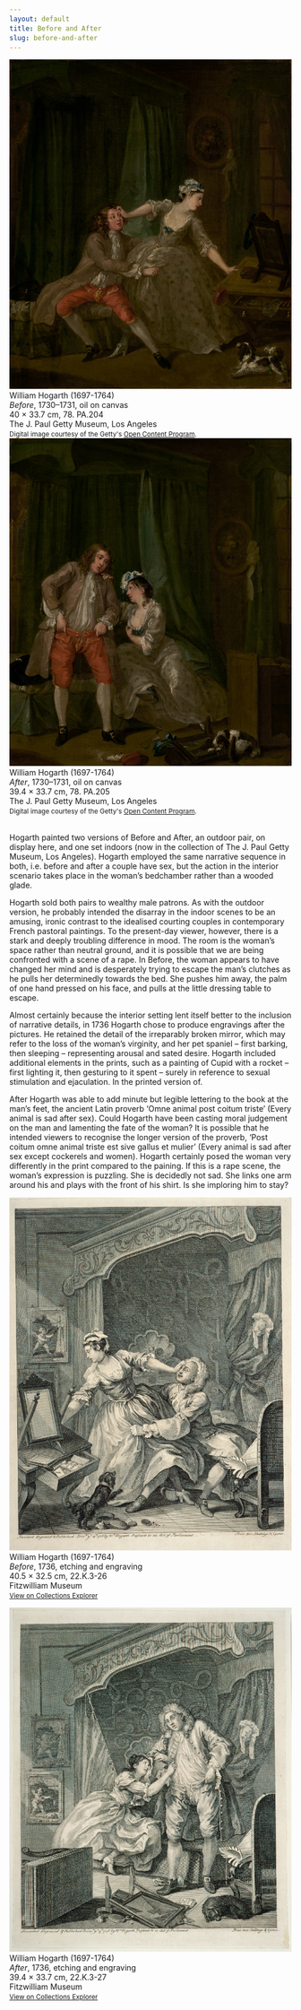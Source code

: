 ```yaml
---
layout: default
title: Before and After
slug: before-and-after
---
```


<div class="container">
  <div class="row">
    <div class="col-sm">
<img src="/images/page/Before-Getty.jpg" class="img img-responsive label-thumb">
William Hogarth (1697-1764)<br/>
<em>Before</em>, 1730–1731, oil on canvas<br/>
40 × 33.7 cm, 78. PA.204<br/>
The J. Paul Getty Museum, Los Angeles<br/>
<small>Digital image courtesy of the Getty's <a href="http://www.getty.edu/about/whatwedo/opencontent.html">Open Content Program</a>.</small>

</div>
    <div class="col-sm">
<img src="/images/page/After-Getty.jpg" class="img img-responsive label-thumb">
William Hogarth (1697-1764)<br/>
<em>After</em>, 1730–1731, oil on canvas<br/>
39.4 × 33.7 cm, 78. PA.205<br/>
The J. Paul Getty Museum, Los Angeles<br/>
<small>Digital image courtesy of the Getty's <a href="http://www.getty.edu/about/whatwedo/opencontent.html">Open Content Program</a>.</small>
    </div>

  </div>
  <div class="row">
  &nbsp;
  </div>
</div>

Hogarth painted two versions of Before and After, an outdoor pair, on display here, and one set indoors (now in the collection of The J. Paul Getty Museum, Los Angeles). Hogarth employed the same narrative sequence in both, i.e. before and after a couple have sex, but the action in the interior scenario takes place in the woman’s bedchamber rather than a wooded glade.

Hogarth sold both pairs to wealthy male patrons. As with the outdoor version, he probably intended the disarray in the indoor scenes to be an amusing, ironic contrast to the idealised courting couples in contemporary French pastoral paintings. To the present-day viewer, however, there is a stark and deeply troubling difference in mood. The room is the woman’s space rather than neutral ground, and it is possible that we are being confronted with a scene of a rape. In Before, the woman appears to have changed her mind and is desperately trying to escape the man’s clutches as he pulls her determinedly towards the bed. She pushes him away, the palm of one hand pressed on his face, and pulls at the little dressing table to escape.

Almost certainly because the interior setting lent itself better to the inclusion of narrative details, in 1736 Hogarth chose to produce engravings after the pictures. He retained the detail of the irreparably broken mirror, which may refer to the loss of the woman’s virginity, and her pet spaniel – first barking, then sleeping – representing arousal and sated desire. Hogarth included additional elements in the prints, such as a painting of Cupid with a rocket – first lighting it, then gesturing to it spent – surely in reference to sexual stimulation and ejaculation. In the printed version of.

After Hogarth was able to add minute but legible lettering to the book at the man’s feet, the ancient Latin proverb ‘Omne animal post coitum triste’ (Every animal is sad after sex). Could Hogarth have been casting moral judgement on the man and lamenting the fate of the woman? It is possible that he intended viewers to recognise the longer version of the proverb, ‘Post coitum omne animal triste est sive gallus et mulier’ (Every animal is sad after sex except cockerels and women). Hogarth certainly posed the woman very differently in the print compared to the paining. If this is a rape scene, the woman’s expression is puzzling. She is decidedly not sad. She links one arm around his and plays with the front of his shirt. Is she imploring him to stay?

<div class="container">
  <div class="row">
    <div class="col-sm">



<img src="/images/page/22.K.3-26_dc1.jpg" class="img img-responsive label-thumb"><br/>
William Hogarth (1697-1764)<br/>
<em>Before</em>, 1736, etching and engraving<br/>
40.5 × 32.5 cm, 22.K.3-26<br/>
Fitzwilliam Museum<br/>
<small><a href="http://data.fitzmuseum.cam.ac.uk/id/object/130055">View on Collections Explorer</a></small>

</div>
    <div class="col-sm">
<img src="/images/page/22.K.3-27_dc1.jpg" class="img img-responsive label-thumb"><br/>
William Hogarth (1697-1764)<br/>
<em>After</em>, 1736, etching and engraving<br/>
39.4 × 33.7 cm, 22.K.3-27<br/>
Fitzwilliam Museum<br/>
<small><a href="http://data.fitzmuseum.cam.ac.uk/id/object/130056">View on Collections Explorer</a></small>
    </div>
  </div>
</div>
